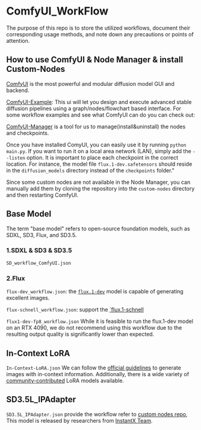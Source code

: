 # ComfyUI_WorkFlow

The purpose of this repo is to store the utilized workflows, 
document their corresponding usage methods, 
and note down any precautions or points of attention.

## How to use ComfyUI & Node Manager & install Custom-Nodes
[ComfyUI](https://github.com/comfyanonymous/ComfyUI) is 
the most powerful and modular diffusion model GUI and backend.

[ComfyUI-Example](https://comfyanonymous.github.io/ComfyUI_examples/): This ui will let you design and 
execute advanced stable diffusion pipelines using a graph/nodes/flowchart based interface. 
For some workflow examples and see what ComfyUI can do you can check out:

[ComfyUI-Manager](https://github.com/ltdrdata/ComfyUI-Manager) is a tool for
us to manage(install&uninstall) the nodes and checkpoints.

Once you have installed ComyUI, you can easily use it by running `python main.py`. 
If you want to run it on a local area network (LAN), simply add the `--listen` option. 
It is important to place each checkpoint in the correct location.
For instance, the model file `flux.1-dev.safetensors` should reside in the `diffusion_models` directory instead of the `checkpoints` folder."

Since some custom nodes are not available in the Node Manager, 
you can manually add them by cloning the repository into the `custom-nodes` directory and then restarting ComfyUI.

## Base Model
The term "base model" refers to open-source foundation models, 
such as SDXL, SD3, Flux, and SD3.5.

### 1.SDXL & SD3 & SD3.5
`SD_workflow_ComfyUI.json`

### 2.Flux
`flux-dev_workflow.json`: the [`flux.1-dev`](https://huggingface.co/black-forest-labs/FLUX.1-dev/tree/main) model 
is capable of generating excellent images.

`flux-schnell_workflow.json`: support the [`flux.1-schnell](https://huggingface.co/black-forest-labs/FLUX.1-schnell)

`flux1-dev-fp8_workflow.json` While it is feasible to run the flux.1-dev model on an RTX 4090, 
we do not recommend using this workflow due to the resulting output quality is 
significantly lower than expected.

## In-Context LoRA
`In-Context-LoRA.json` We can follow the [official guidelines](https://github.com/ali-vilab/In-Context-LoRA?tab=readme-ov-file) 
to generate images with in-context information. 
Additionally, there is a wide variety of [community-contributed](https://github.com/ali-vilab/In-Context-LoRA?tab=readme-ov-file#community-creations-using-ic-lora) 
LoRA models available.

## SD3.5L_IPAdapter
`SD3.5L_IPAdapter.json` provide the workflow refer to [custom nodes repo](https://github.com/Slickytail/ComfyUI-InstantX-IPAdapter-SD3), 
This model is released by researchers from [InstantX Team](https://huggingface.co/InstantX).
